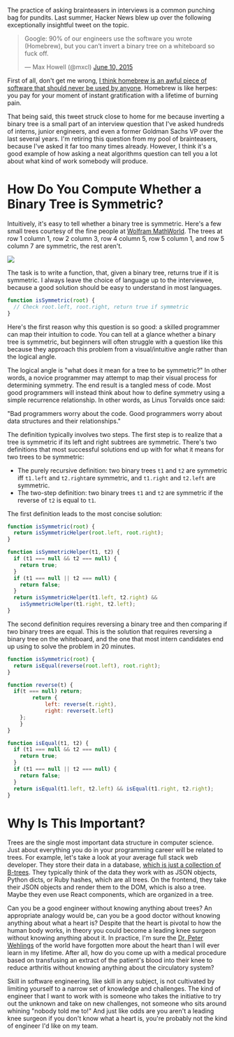 The practice of asking brainteasers in interviews is a common punching bag
for pundits. Last summer, Hacker News blew up over the following exceptionally
insightful tweet on the topic.

<blockquote class="twitter-tweet" data-lang="en"><p lang="en" dir="ltr">Google: 90% of our engineers use the software you wrote (Homebrew), but you can’t invert a binary tree on a whiteboard so fuck off.</p>&mdash; Max Howell (@mxcl) <a href="https://twitter.com/mxcl/status/608682016205344768">June 10, 2015</a></blockquote>
<script async src="//platform.twitter.com/widgets.js" charset="utf-8"></script>

First of all, don't get me wrong,
[I think homebrew is an awful piece of software that should never be used by anyone](https://www.youtube.com/watch?v=Dn57D8lNQWk#t=12m25s).
Homebrew is like herpes: you pay for your moment of instant
gratification with a lifetime of burning pain.

That being said, this tweet struck close to home for me because inverting a
binary tree is a small part of an interview question that I've asked hundreds
of interns, junior engineers, and even a former Goldman Sachs VP over the last
several years. I'm retiring this question from my pool of brainteasers, because
I've asked it far too many times already. However, I think it's a good example
of how asking a neat algorithms question can tell you a lot about what kind of
work somebody will produce.

How Do You Compute Whether a Binary Tree is Symmetric?
======================================================

Intuitively, it's easy to tell whether a binary tree is symmetric. Here's
a few small trees courtesy of the fine people at
[Wolfram MathWorld](http://mathworld.wolfram.com/). The trees at row 1 column 1,
row 2 column 3, row 4 column 5, row 5 column 1, and row 5 column 7 are
symmetric, the rest aren't.

<a href="http://mathworld.wolfram.com/images/eps-gif/BinaryTrees_800.gif">
  <img src="http://mathworld.wolfram.com/images/eps-gif/BinaryTrees_800.gif">
</a>

The task is to write a function, that, given a binary tree, returns true
if it is symmetric. I always leave the choice of language up to the interviewee,
because a good solution should be easy to understand in most languages.

```javascript
function isSymmetric(root) {
  // Check root.left, root.right, return true if symmetric
}
```

Here's the first reason why this question is so good: a skilled
programmer can map their intuition to code. You can tell
at a glance whether a binary tree is symmetric, but beginners will often
struggle with a question like this because they approach this
problem from a visual/intuitive angle rather than the logical angle.

The logical angle is "what does it mean for a tree to be symmetric?" In
other words, a novice programmer may attempt to map their visual process for
determining symmetry. The end result is a tangled mess of code. Most good
programmers will instead think about how to define symmetry using a simple
recurrence relationship. In other words, as Linus Torvalds once said:

"Bad programmers worry about the code. Good programmers worry about data structures and their relationships."

The definition typically involves two steps. The first step is to realize
that a tree is symmetric if its left and right subtrees are symmetric.
There's two definitions that most successful solutions end up with for what
it means for two trees to be symmetric:

* The purely recursive definition: two binary trees `t1` and `t2` are symmetric  iff `t1.left` and `t2.right`are symmetric, and `t1.right` and `t2.left` are symmetric.
* The two-step definition: two binary trees `t1` and `t2` are symmetric if
the reverse of `t2` is equal to `t1`.

The first definition leads to the most concise solution:

```javascript
function isSymmetric(root) {
  return isSymmetricHelper(root.left, root.right);
}

function isSymmetricHelper(t1, t2) {
  if (t1 === null && t2 === null) {
    return true;
  }
  if (t1 === null || t2 === null) {
    return false;
  }
  return isSymmetricHelper(t1.left, t2.right) &&
    isSymmetricHelper(t1.right, t2.left);
}
```

The second definition requires reversing a binary tree and then comparing
if two binary trees are equal. This is the solution that requires reversing
a binary tree on the whiteboard, and the one that most intern candidates end
up using to solve the problem in 20 minutes.

```javascript
function isSymmetric(root) {
  return isEqual(reverse(root.left), root.right);
}

function reverse(t) {
  if(t === null) return;
		return {
			left: reverse(t.right),
			right: reverse(t.left)
  	};
	}
}

function isEqual(t1, t2) {
  if (t1 === null && t2 === null) {
    return true;
  }
  if (t1 === null || t2 === null) {
    return false;
  }
  return isEqual(t1.left, t2.left) && isEqual(t1.right, t2.right);
}
```

Why Is This Important?
======================

Trees are the single most important data structure in computer science.
Just about everything you do in your programming career will be related
to trees. For example, let's take a look at your average full stack
web developer. They store their data in a database,
[which is just a collection of B-trees](https://en.wikipedia.org/wiki/B-tree#Advantages_of_B-tree_usage_for_databases). They typically think of the data they work with as JSON objects,
Python dicts, or Ruby hashes, which are all trees. On the frontend, they
take their JSON objects and render them to the DOM, which is also a tree.
Maybe they even use React components, which are organized in a tree.

Can you be a good engineer without knowing anything about trees? An
appropriate analogy would be, can you be a good doctor without knowing
anything about what a heart is? Despite that the heart is
pivotal to how the human body works, in theory you could become a
leading knee surgeon without knowing anything about it.
In practice, I'm sure the [Dr. Peter Wehlings](http://www.mensjournal.com/magazine/the-body-that-heals-itself-20140217) of the world have forgotten more about the heart than I will ever learn
in my lifetime. After all, how do you come up with a medical procedure based
on transfusing an extract of the patient's blood into their knee to reduce
arthritis without knowing anything about the circulatory system?

Skill in software engineering, like skill in any subject, is not cultivated
by limiting yourself to a narrow set of knowledge and challenges. The kind
of engineer that I want to work with is someone who takes the initiative to
try out the unknown and take on new challenges, not someone who sits around
whining "nobody told me to!"
And just like odds are you aren't a leading knee surgeon if you don't know
what a heart is, you're probably not the kind of engineer I'd like on my team.
